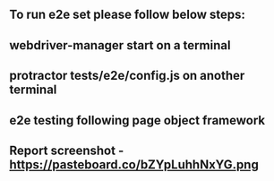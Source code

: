 To run e2e set please follow below steps:
------------------------------------------------
webdriver-manager start on a terminal
------------------------------------------------
protractor tests/e2e/config.js on another terminal
------------------------------------------------
e2e testing following page object framework
------------------------------------------------
Report screenshot - https://pasteboard.co/bZYpLuhhNxYG.png
------------------------------------------------
